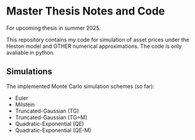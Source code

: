 # Master Thesis Notes and Code
For upcoming thesis in summer 2025.

This repository contains my code for simulation of asset prices under the Heston model and OTHER numerical approximations. The code is only avaliable in python.

## Simulations
The implemented Monte Carlo simulation schemes (so far):
- Euler
- Milstein
- Truncated-Gaussian (TG)
- Truncated-Gaussian (TG+M)
- Quadratic-Exponential (QE)
- Quadratic-Exponential (QE-M)
